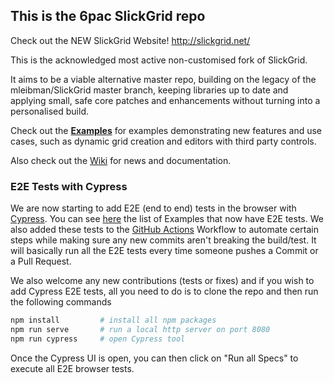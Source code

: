 ## This is the 6pac SlickGrid repo

Check out the NEW SlickGrid Website! http://slickgrid.net/

This is the acknowledged most active non-customised fork of SlickGrid.

It aims to be a viable alternative master repo, building on the legacy of the mleibman/SlickGrid master branch, keeping libraries up to date and applying small, safe core patches and enhancements without turning into a personalised build.

Check out the **[Examples](https://github.com/6pac/SlickGrid/wiki/Examples)** for examples demonstrating new features and use cases, such as dynamic grid creation and editors with third party controls.

Also check out the [Wiki](https://github.com/6pac/SlickGrid/wiki) for news and documentation.

### E2E Tests with Cypress
We are now starting to add E2E (end to end) tests in the browser with [Cypress](https://www.cypress.io/). You can see [here](https://github.com/6pac/SlickGrid/tree/master/cypress/integration) the list of Examples that now have E2E tests. We also added these tests to the [GitHub Actions](https://github.com/features/actions) Workflow to automate certain steps while making sure any new commits aren't breaking the build/test. It will basically run all the E2E tests every time someone pushes a Commit or a Pull Request.

We also welcome any new contributions (tests or fixes) and if you wish to add Cypress E2E tests, all you need to do is to clone the repo and then run the following commands
```bash
npm install         # install all npm packages
npm run serve       # run a local http server on port 8080
npm run cypress     # open Cypress tool
```
Once the Cypress UI is open, you can then click on "Run all Specs" to execute all E2E browser tests.
